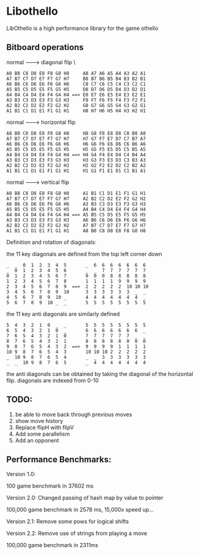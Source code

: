 # Libothello

LibOthello is a high performance library for the game othello

## Bitboard operations

 normal ---> diagonal flip \
```
A8 B8 C8 D8 E8 F8 G8 H8     A8 A7 A6 A5 A4 A3 A2 A1 
A7 B7 C7 D7 E7 F7 G7 H7     B8 B7 B6 B5 B4 B3 B2 B1 
A6 B6 C6 D6 E6 F6 G6 H6     C8 C7 C6 C5 C4 C3 C2 C1
A5 B5 C5 D5 E5 F5 G5 H5     D8 D7 D6 D5 D4 D3 D2 D1
A4 B4 C4 D4 E4 F4 G4 H4 ==> E8 E7 E6 E5 E4 E3 E2 E1
A3 B3 C3 D3 E3 F3 G3 H3     F8 F7 F6 F5 F4 F3 F2 F1
A2 B2 C2 D2 E2 F2 G2 H2     G8 G7 G6 G5 G4 G3 G2 G1
A1 B1 C1 D1 E1 F1 G1 H1     H8 H7 H6 H5 H4 H3 H2 H1
```
normal ---> horizontal flip
```
A8 B8 C8 D8 E8 F8 G8 H8     H8 G8 F8 E8 D8 C8 B8 A8
A7 B7 C7 D7 E7 F7 G7 H7     H7 G7 F7 E7 D7 C7 B7 A7
A6 B6 C6 D6 E6 F6 G6 H6     H6 G6 F6 E6 D6 C6 B6 A6
A5 B5 C5 D5 E5 F5 G5 H5     H5 G5 F5 E5 D5 C5 B5 A5
A4 B4 C4 D4 E4 F4 G4 H4 ==> H4 G4 F4 E4 D4 C4 B4 A4
A3 B3 C3 D3 E3 F3 G3 H3     H3 G3 F3 E3 D3 C3 B3 A3
A2 B2 C2 D2 E2 F2 G2 H2     H2 G2 F2 E2 D2 C2 B2 A2
A1 B1 C1 D1 E1 F1 G1 H1     H1 G1 F1 E1 D1 C1 B1 A1
```
normal ---> vertical flip
```
A8 B8 C8 D8 E8 F8 G8 H8     A1 B1 C1 D1 E1 F1 G1 H1
A7 B7 C7 D7 E7 F7 G7 H7     A2 B2 C2 D2 E2 F2 G2 H2 
A6 B6 C6 D6 E6 F6 G6 H6     A3 B3 C3 D3 E3 F3 G3 H3 
A5 B5 C5 D5 E5 F5 G5 H5     A4 B4 C4 D4 E4 F4 G4 H4
A4 B4 C4 D4 E4 F4 G4 H4 ==> A5 B5 C5 D5 E5 F5 G5 H5 
A3 B3 C3 D3 E3 F3 G3 H3     A6 B6 C6 D6 E6 F6 G6 H6 
A2 B2 C2 D2 E2 F2 G2 H2     A7 B7 C7 D7 E7 F7 G7 H7 
A1 B1 C1 D1 E1 F1 G1 H1     A8 B8 C8 D8 E8 F8 G8 H8
```
Definition and rotation of diagonals:

the 11 key diagonals are defined from the top left corner down
```
_  _  0  1  2  3  4  5       _  6  6  6  6  6  6  6 
_  0  1  2  3  4  5  6       _  _  7  7  7  7  7  7 
0  1  2  3  4  5  6  7       0  0  0  8  8  8  8  8 
1  2  3  4  5  6  7  8       1  1  1  1  9  9  9  9
2  3  4  5  6  7  8  9  ==>  2  2  2  2  2  10 10 10
3  4  5  6  7  8  9  10      3  3  3  3  3  3  _  _ 
4  5  6  7  8  9  10 _       4  4  4  4  4  4  4  _
5  6  7  8  9  10 _  _       5  5  5  5  5  5  5  5
```
the 11 key anti diagonals are similarly defined
``` 
5  4  3  2  1  0  _  _       5  5  5  5  5  5  5  5
6  5  4  3  2  1  0  _       6  6  6  6  6  6  6  _
7  6  5  4  3  2  1  0       7  7  7  7  7  7  _  _
8  7  6  5  4  3  2  1       8  8  8  8  8  0  0  0 
9  8  7  6  5  4  3  2  ==>  9  9  9  9  1  1  1  1
10 9  8  7  6  5  4  3       10 10 10 2  2  2  2  2
_  10 9  8  7  6  5  4       _  _  3  3  3  3  3  3 
_  _  10 9  8  7  6  5       _  4  4  4  4  4  4  4
```
the anti diagonals can be obtained by taking the diagonal of the horizontal flip. diagonals are indexed from 0-10

## TODO:

1. be able to move back through previous moves
2. show move history
3. Replace flipH with flipV
4. Add some parallelism
5. Add an opponent

## Performance Benchmarks:
Version 1.0: 

100 game benchmark in 37602 ms

Version 2.0: Changed passing of hash map by value to pointer

100,000 game benchmark in 2578 ms, 15,000x speed up...

Version 2.1: Remove some pows for logical shifts

Version 2.2: Remove use of strings from playing a move

100,000 game benchmark in 2311ms
